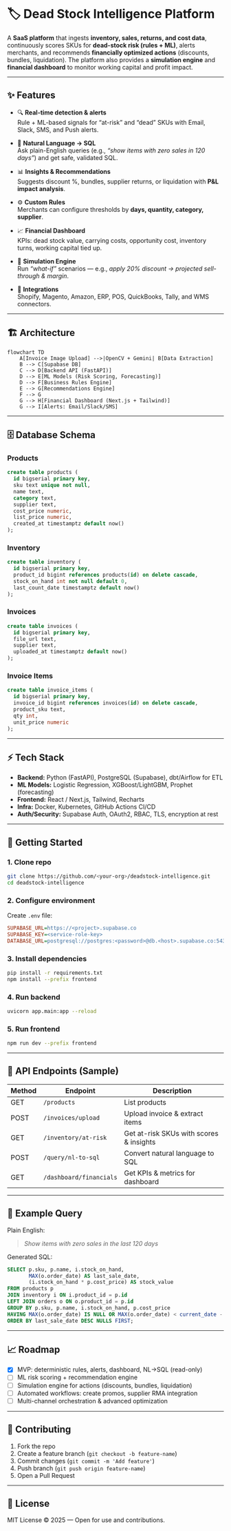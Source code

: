 # 🏷️ Dead Stock Intelligence Platform

A **SaaS platform** that ingests **inventory, sales, returns, and cost data**, continuously scores SKUs for **dead-stock risk (rules + ML)**, alerts merchants, and recommends **financially optimized actions** (discounts, bundles, liquidation). The platform also provides a **simulation engine** and **financial dashboard** to monitor working capital and profit impact.  

---

## ✨ Features

- 🔍 **Real-time detection & alerts**  
  Rule + ML-based signals for “at-risk” and “dead” SKUs with Email, Slack, SMS, and Push alerts.  

- 💬 **Natural Language → SQL**  
  Ask plain-English queries (e.g., *“show items with zero sales in 120 days”*) and get safe, validated SQL.  

- 📊 **Insights & Recommendations**  
  Suggests discount %, bundles, supplier returns, or liquidation with **P&L impact analysis**.  

- ⚙️ **Custom Rules**  
  Merchants can configure thresholds by **days, quantity, category, supplier**.  

- 📈 **Financial Dashboard**  
  KPIs: dead stock value, carrying costs, opportunity cost, inventory turns, working capital tied up.  

- 🔮 **Simulation Engine**  
  Run *“what-if”* scenarios — e.g., *apply 20% discount → projected sell-through & margin*.  

- 🔗 **Integrations**  
  Shopify, Magento, Amazon, ERP, POS, QuickBooks, Tally, and WMS connectors.  

---

## 🏗️ Architecture

```mermaid
flowchart TD
    A[Invoice Image Upload] -->|OpenCV + Gemini| B[Data Extraction]
    B --> C[Supabase DB]
    C --> D[Backend API (FastAPI)]
    D --> E[ML Models (Risk Scoring, Forecasting)]
    D --> F[Business Rules Engine]
    E --> G[Recommendations Engine]
    F --> G
    G --> H[Financial Dashboard (Next.js + Tailwind)]
    G --> I[Alerts: Email/Slack/SMS]
```

---

## 🗄️ Database Schema

### Products
```sql
create table products (
  id bigserial primary key,
  sku text unique not null,
  name text,
  category text,
  supplier text,
  cost_price numeric,
  list_price numeric,
  created_at timestamptz default now()
);
```

### Inventory
```sql
create table inventory (
  id bigserial primary key,
  product_id bigint references products(id) on delete cascade,
  stock_on_hand int not null default 0,
  last_count_date timestamptz default now()
);
```

### Invoices
```sql
create table invoices (
  id bigserial primary key,
  file_url text,
  supplier text,
  uploaded_at timestamptz default now()
);
```

### Invoice Items
```sql
create table invoice_items (
  id bigserial primary key,
  invoice_id bigint references invoices(id) on delete cascade,
  product_sku text,
  qty int,
  unit_price numeric
);
```

---

## ⚡ Tech Stack

- **Backend:** Python (FastAPI), PostgreSQL (Supabase), dbt/Airflow for ETL  
- **ML Models:** Logistic Regression, XGBoost/LightGBM, Prophet (forecasting)  
- **Frontend:** React / Next.js, Tailwind, Recharts  
- **Infra:** Docker, Kubernetes, GitHub Actions CI/CD  
- **Auth/Security:** Supabase Auth, OAuth2, RBAC, TLS, encryption at rest  

---

## 🚀 Getting Started

### 1. Clone repo
```bash
git clone https://github.com/<your-org>/deadstock-intelligence.git
cd deadstock-intelligence
```

### 2. Configure environment
Create `.env` file:
```ini
SUPABASE_URL=https://<project>.supabase.co
SUPABASE_KEY=<service-role-key>
DATABASE_URL=postgresql://postgres:<password>@db.<host>.supabase.co:5432/postgres
```

### 3. Install dependencies
```bash
pip install -r requirements.txt
npm install --prefix frontend
```

### 4. Run backend
```bash
uvicorn app.main:app --reload
```

### 5. Run frontend
```bash
npm run dev --prefix frontend
```

---

## 📡 API Endpoints (Sample)

| Method | Endpoint                  | Description                              |
|--------|----------------------------|------------------------------------------|
| GET    | `/products`                | List products                            |
| POST   | `/invoices/upload`         | Upload invoice & extract items           |
| GET    | `/inventory/at-risk`       | Get at-risk SKUs with scores & insights  |
| POST   | `/query/nl-to-sql`         | Convert natural language to SQL          |
| GET    | `/dashboard/financials`    | Get KPIs & metrics for dashboard         |

---

## 🧮 Example Query

Plain English:  
> *Show items with zero sales in the last 120 days*

Generated SQL:
```sql
SELECT p.sku, p.name, i.stock_on_hand,
       MAX(o.order_date) AS last_sale_date,
       (i.stock_on_hand * p.cost_price) AS stock_value
FROM products p
JOIN inventory i ON i.product_id = p.id
LEFT JOIN orders o ON o.product_id = p.id
GROUP BY p.sku, p.name, i.stock_on_hand, p.cost_price
HAVING MAX(o.order_date) IS NULL OR MAX(o.order_date) < current_date - INTERVAL '120 days'
ORDER BY last_sale_date DESC NULLS FIRST;
```

---

## 📈 Roadmap

- [x] MVP: deterministic rules, alerts, dashboard, NL→SQL (read-only)  
- [ ] ML risk scoring + recommendation engine  
- [ ] Simulation engine for actions (discounts, bundles, liquidation)  
- [ ] Automated workflows: create promos, supplier RMA integration  
- [ ] Multi-channel orchestration & advanced optimization  

---

## 🤝 Contributing

1. Fork the repo  
2. Create a feature branch (`git checkout -b feature-name`)  
3. Commit changes (`git commit -m 'Add feature'`)  
4. Push branch (`git push origin feature-name`)  
5. Open a Pull Request  

---

## 📜 License
MIT License © 2025 — Open for use and contributions.  
